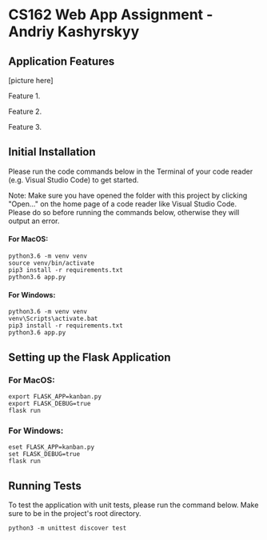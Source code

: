# CS162 Web App Assignment - Andriy Kashyrskyy

## Application Features

[picture here]

Feature 1.

Feature 2.

Feature 3.

## Initial Installation
Please run the code commands below in the Terminal of your code reader (e.g. Visual Studio Code) to get started. 

Note: Make sure you have opened the folder with this project by clicking "Open..." on the home page of a code reader like Visual Studio Code. Please do so before running the commands below, otherwise they will output an error.

#### For MacOS:
```
python3.6 -m venv venv
source venv/bin/activate
pip3 install -r requirements.txt
python3.6 app.py
```

#### For Windows:
```
python3.6 -m venv venv
venv\Scripts\activate.bat
pip3 install -r requirements.txt
python3.6 app.py
```

## Setting up the Flask Application

### For MacOS:
```
export FLASK_APP=kanban.py
export FLASK_DEBUG=true
flask run
```
### For Windows:
```
eset FLASK_APP=kanban.py
set FLASK_DEBUG=true
flask run
```

## Running Tests
To test the application with unit tests, please run the command below. Make sure to be in the project's root directory.

```
python3 -m unittest discover test
```
